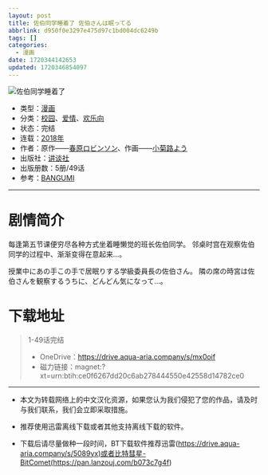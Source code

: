 ```yaml
---
layout: post
title: 佐伯同学睡着了 佐伯さんは眠ってる
abbrlink: d950f0e3297e475d97c1bd004dc6249b
tags: []
categories:
  - 漫画
date: 1720344142653
updated: 1720346854097
---
```


![佐伯同学睡着了](https://img.20000207.xyz/file/fe927c5c9bef9c2684311.jpg)

- 类型：[漫画](/index.php/category/漫画)
- 分类：[校园](/index.php/category/校园)、[爱情](/index.php/category/爱情)、[欢乐向](/index.php/category/欢乐向)
- 状态：完结
- 连载：[2018年](/index.php/category/2018年)
- 作者：原作——[春原ロビンソン](/index.php/category/春原ロビンソン)、作画——[小菊路よう](/index.php/category/小菊路よう)
- 出版社：[讲谈社](/index.php/category/讲谈社)
- 出版册数：5册/49话
- 参考：[BANGUMI](https://bangumi.tv/subject/247521)

***

# 剧情简介

每逢第五节课便穷尽各种方式坐着睡懒觉的班长佐伯同学。
邻桌时宫在观察佐伯同学的过程中、渐渐变得在意起来…。

授業中にあの手この手で居眠りする学級委員長の佐伯さん。
隣の席の時宮は佐伯さんを観察するうちに、どんどん気になって…。

# 下载地址

> 1-49话完结
>
> - OneDrive：<https://drive.aqua-aria.company/s/mx0oif>
> - 磁力链接：magnet:?xt=urn:btih:ce0f6267dd20c6ab278444550e42558d14782ce0

***

- 本文为转载网络上的中文汉化资源，如果您认为我们侵犯了您的作品，请及时与我们联系，我们会立即采取措施。

- 推荐使用迅雷离线下载或者其他支持离线下载的软件。

- 下载后请尽量做种一段时间，BT下载软件推荐迅雷(<https://drive.aqua-aria.company/s/5089yx)或者比特彗星-BitComet(https://pan.lanzouj.com/b073c7g4f>)
